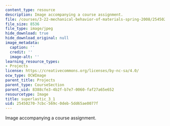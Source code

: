 ```yaml
---
content_type: resource
description: Image accompanying a course assignment.
file: /courses/3-22-mechanical-behavior-of-materials-spring-2008/254502707cbc569c0deb5dd65ae0077f_superlastic_3_1.jpg
file_size: 8536
file_type: image/jpeg
hide_download: true
hide_download_original: null
image_metadata:
  caption: ''
  credit: ''
  image-alt: ''
learning_resource_types:
- Projects
license: https://creativecommons.org/licenses/by-nc-sa/4.0/
ocw_type: OCWImage
parent_title: Projects
parent_type: CourseSection
parent_uid: 8388cfe3-4b2f-b7e7-0060-faf27a65e652
resourcetype: Image
title: superlastic_3_1
uid: 25450270-7cbc-569c-0deb-5dd65ae0077f
---
```

Image accompanying a course assignment.